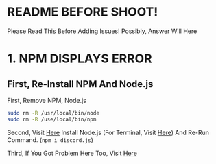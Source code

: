 # README BEFORE SHOOT!
Please Read This Before Adding Issues!
Possibly, Answer Will Here

# 1. NPM DISPLAYS ERROR
## First, Re-Install NPM And Node.js
First, Remove NPM, Node.js
```bash
sudo rm -R /usr/local/bin/node
sudo rm -R /use/local/bin/npm
```

Second, Visit [Here](https://nodejs.org/en/download/)
Install Node.js (For Terminal, Visit [Here](https://github.com/MincoMK/KB0T/blob/Default/TERMINAL.md#installing-nodejs))
And Re-Run Command. (```npm i discord.js```)

Third, If You Got Problem Here Too, Visit [Here](https://github.com/MincoMK/KB0T/blob/Default/FIXING.md)
